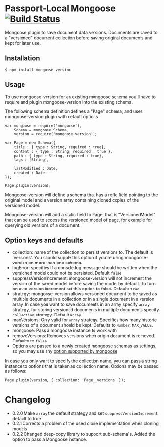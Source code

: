 # Passport-Local Mongoose [![Build Status](https://travis-ci.org/saintedlama/mongoose-version.png?branch=master)](https://travis-ci.org/saintedlama/mongoose-version)
Mongoose plugin to save document data versions. Documents are saved to a "versioned" document collection before saving
original documents and kept for later use.

## Installation

    $ npm install mongoose-version

## Usage
To use mongoose-version for an existing mongoose schema you'll have to require and plugin mongoose-version into the 
existing schema.

The following schema definition defines a "Page" schema, and uses mongoose-version plugin with default options

    var mongoose = require('mongoose'),
        Schema = mongoose.Schema,
        version = require('mongoose-version');
    
    var Page = new Schema({
        title : { type : String, required : true},
        content : { type : String, required : true },
        path : { type : String, required : true},
        tags : [String],
    
        lastModified : Date,
        created : Date
    });
    
    Page.plugin(version);

Mongoose-version will define a schema that has a refId field pointing to the original model and a version array containing
cloned copies of the versioned model.

Mongoose-version will add a static field to Page, that is "VersionedModel" that can be used to access the versioned
model of page, for example for querying old versions of a document.

## Option keys and defaults
* collection: name of the collection to persist versions to. The default is 'versions'. You should supply this option if you're using mongoose-version on more than one schema.
* logError: specifies if a console.log message should be written when the versioned model could not be persisted. Default `false`
* suppressVersionIncrement: mongoose-version will not increment the version of the saved model before saving the model by default. To turn on auto version increment set this option to false. Default: `true`
* strategy: mongoose-version allows versioned document to be saved as multiple documents in a collection or in a single document in a version array. In case you want to save documents in an array specify `array` strategy, for storing versioned documents in multiple documents specify `collection` strategy. Default `array`.
* maxVersions: Only valid for `array` strategy. Specifies how many historic versions of a document should be kept. Defaults to `Number.MAX_VALUE`.
* mongoose: Pass a mongoose instance to work with
* removeVersions: Removes versions when origin document is removed. Defaults to `false`
* Options are passed to a newly created mongoose schemas as settings, so you may use any [option supported by mongoose](http://mongoosejs.com/docs/guide.html#options)

In case you only want to specify the collection name, you can pass a string instance to options that is taken as collection name. Options may be passed as follows:

    Page.plugin(version, { collection: 'Page__versions' });

# Changelog
* 0.2.0 Make `array` the default strategy and set `suppressVersionIncrement` default to true
* 0.2.1 Corrects a problem of the used clone implementation when cloning models
* 0.2.2 Changed deep-copy library to support sub-schema's. Added the option to pass a Mongoose instance.
